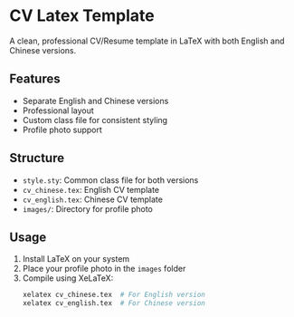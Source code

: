 # CV Latex Template

A clean, professional CV/Resume template in LaTeX with both English and Chinese versions.

## Features

- Separate English and Chinese versions
- Professional layout
- Custom class file for consistent styling
- Profile photo support

## Structure

- `style.sty`: Common class file for both versions
- `cv_chinese.tex`: English CV template
- `cv_english.tex`: Chinese CV template
- `images/`: Directory for profile photo

## Usage

1. Install LaTeX on your system
2. Place your profile photo in the `images` folder
3. Compile using XeLaTeX:
   ```bash
   xelatex cv_chinese.tex  # For English version
   xelatex cv_english.tex  # For Chinese version
   ```
